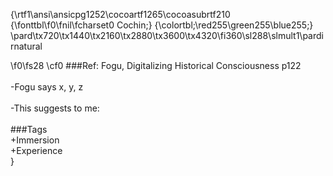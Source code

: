{\rtf1\ansi\ansicpg1252\cocoartf1265\cocoasubrtf210
{\fonttbl\f0\fnil\fcharset0 Cochin;}
{\colortbl;\red255\green255\blue255;}
\pard\tx720\tx1440\tx2160\tx2880\tx3600\tx4320\fi360\sl288\slmult1\pardirnatural

\f0\fs28 \cf0 ###Ref: Fogu, Digitalizing Historical Consciousness p122\
\
-Fogu says x, y, z\
\
-This suggests to me:\
\
###Tags\
+Immersion\
+Experience\
}